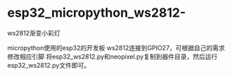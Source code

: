# esp32_micropython_ws2812-
ws2812渐变小彩灯

micropython使用的esp32的开发板
ws2812连接到GPIO27，可根据自己的需求修改相应引脚
将esp32_ws2812.py和neopixel.py复制到器件目录，然后运行esp32_ws2812.py文件即可。

